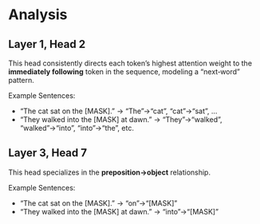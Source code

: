 # Analysis

## Layer 1, Head 2

This head consistently directs each token’s highest attention weight to the **immediately following** token in the sequence, modeling a “next‑word” pattern.

Example Sentences:
- “The cat sat on the [MASK].” → “The”→“cat”, “cat”→“sat”, …
- “They walked into the [MASK] at dawn.” → “They”→“walked”, “walked”→“into”, “into”→“the”, etc.

## Layer 3, Head 7

This head specializes in the **preposition→object** relationship.

Example Sentences:
- “The cat sat on the [MASK].” → “on”→“[MASK]”
- “They walked into the [MASK] at dawn.” → “into”→“[MASK]”


